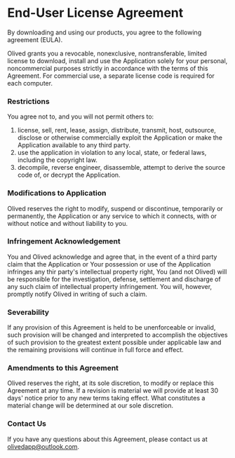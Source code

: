 # End-User License Agreement

By downloading and using our products, you agree to the following agreement (EULA).

Olived grants you a revocable, non­exclusive, non­transferable, limited license to download, install and use the Application solely for your personal, non­commercial purposes strictly in accordance with the terms of this Agreement. For commercial use, a separate license code is required for each computer.

### Restrictions

You agree not to, and you will not permit others to:

1. license, sell, rent, lease, assign, distribute, transmit, host, outsource, disclose or otherwise commercially exploit the Application or make the Application available to any third party.
2. use the application in violation to any local, state, or federal laws, including the copyright law.
3. decompile, reverse engineer, disassemble, attempt to derive the source code of, or decrypt the Application.

### Modifications to Application

Olived reserves the right to modify, suspend or discontinue, temporarily or permanently, the Application or any service to which it connects, with or without notice and without liability to you.

### Infringement Acknowledgement

You and Olived acknowledge and agree that, in the event of a third party claim that the Application or Your possession or use of the Application infringes any thir party's intellectual property right, You (and not Olived) will be responsible for the investigation, defense, settlement and discharge of any such claim of intellectual property infringement. You will, however, promptly notify Olived in writing of such a claim.

### Severability

If any provision of this Agreement is held to be unenforceable or invalid, such provision will be changed and interpreted to accomplish the objectives of such provision to the greatest extent possible under applicable law and the remaining provisions will continue in full force and effect.

### Amendments to this Agreement

Olived reserves the right, at its sole discretion, to modify or replace this Agreement at any time. If a revision is material we will provide at least 30 days' notice prior to any new terms taking effect. What constitutes a material change will be determined at our sole discretion.

### Contact Us

If you have any questions about this Agreement, please contact us at olivedapp@outlook.com.
